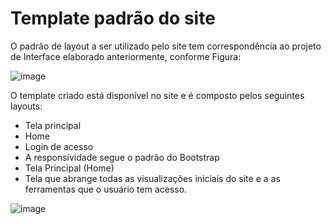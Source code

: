 # Template padrão do site

O padrão de layout a ser utilizado pelo site tem correspondência ao projeto de Interface  elaborado anteriormente, conforme Figura:

![image](https://user-images.githubusercontent.com/77788883/130533900-4ed4dc64-5963-4cf3-a95d-992ffc8bd6ac.png)

O template criado está disponível no site   e é composto pelos seguintes layouts: 
-	Tela principal
-	Home
-	Login de acesso
-	A responsividade segue o padrão do Bootstrap
-	Tela Principal (Home)
-	Tela que abrange todas as visualizações iniciais do site e a as ferramentas que o usuário tem acesso.


![image](https://user-images.githubusercontent.com/77788883/130534065-e75b5502-41ed-49e4-9071-4365694891fd.png)
